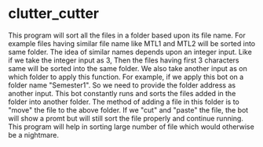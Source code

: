 # clutter_cutter
This program will sort all the files in a folder based upon its file name. For example files having similar file name like MTL1 and MTL2 will be sorted into same folder. The idea of similar names depends upon an integer input. Like if we take the integer input as 3, Then the files having first 3 characters same will be sorted into the same folder. We also take another input as on which folder to apply this function. For example, if we apply this bot on a folder name "Semester1". So we need to provide the folder address as another input. This bot constantly runs and sorts the files added in the folder into another folder. The method of adding a file in this folder is to "move" the file to the above folder. If we "cut" and "paste" the file, the bot will show a promt but will still sort the file properly and continue running. This program will help in sorting large number of file which would otherwise be a nightmare.
